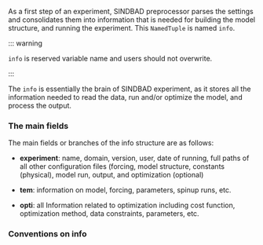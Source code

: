As a first step of an experiment, SINDBAD preprocessor parses the settings and consolidates them into 
information that is needed for building the model structure, and running the experiment. This ```NamedTuple``` is named ```info```.

::: warning

```info``` is reserved variable name and users should not overwrite.

:::


The ```info``` is essentially the brain of SINDBAD experiment, as it stores all the information needed to read the data, run and/or optimize the model, and process the output.

### The main fields
The main fields or branches of the info structure are as follows:

-   **experiment**: name, domain, version, user, date of running, full
    paths of all other configuration files (forcing, model structure,
    constants (physical), model run, output, and optimization (optional)

-   **tem**: information on model, forcing, parameters, spinup runs,
    etc.

-   **opti**: all Information related to optimization including cost
    function, optimization method, data constraints, parameters, etc.

### Conventions on info


